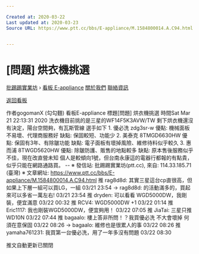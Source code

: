 ```yaml
---

Created at: 2020-03-22
Last updated at: 2020-03-23
Source URL: https://www.ptt.cc/bbs/E-appliance/M.1584800014.A.C94.html


---
```


# [問題] 烘衣機挑選


[批踢踢實業坊](https://www.ptt.cc/bbs/) › [看板 E-appliance](https://www.ptt.cc/bbs/E-appliance/index.html) [關於我們](https://www.ptt.cc/about.html) [聯絡資訊](https://www.ptt.cc/contact.html)

[返回看板](https://www.ptt.cc/bbs/E-appliance/index.html)

作者gogomanX (勾勾麵)
看板E-appliance
標題\[問題\] 烘衣機挑選
時間Sat Mar 21 22:13:31 2020
洗衣機目前挑的是三星的WF14F5K3AVW/TW 剩下烘衣機還沒有決定，陽台空間夠，有瓦斯管線 選手如下 1. 優必洗 zdg3sr-w 優點: 機械面板不易壞、代理商服務好 缺點: 保固較短、功能少 2. 美泰克 8TMGD6630HW 優點: 保固有3年、有除皺功能 缺點: 電子面板有壞掉風險、維修待料似乎較久 3. 惠而浦 8TWGD5620HW 優點: 除皺防護、販售的地點較多 缺點: 原本售後服務似乎不佳，現在改直營未知 個人是較傾向1號，但台南永康這的電器行都報的有點貴，似乎只能在網路通路買。 -- ※ 發信站: 批踢踢實業坊(ptt.cc), 來自: 114.33.185.71 (臺灣) ※ 文章網址: <https://www.ptt.cc/bbs/E-appliance/M.1584800014.A.C94.html>
推 rag8d8d: 其實三星這台cp直很高，但如果上下層一組可以買LG，一組 03/21 23:54
→ rag8d8d: 的活動滿多的，買起來可以多省一萬左右! 03/21 23:54
推 dryden: 可以看看 WGD5000DW，我剛裝，便宜滿意 03/22 00:32
推 RCV4: WGD5000DW +1 03/22 01:14
推 Eric1117: 我也剛裝WGD5000DW，便宜夠用！ 03/22 07:05
推 JiaTai: 三星只推WD10N 03/22 07:44
推 bagaalo: 樓上答非所問！？我買優必洗 不大會壞掉 何須在意保固 03/22 08:26
→ bagaalo: 維修也是很累人的事 03/22 08:26
推 yamaha761231: 我買第一台優必洗，用了一年多沒有問題 03/22 08:30

推文自動更新已關閉

